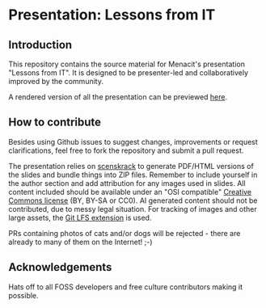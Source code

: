 <!--
SPDX-FileCopyrightText: © 2024 Menacit AB <foss@menacit.se>
SPDX-License-Identifier: CC-BY-SA-4.0
X-Context: Presentation - Lessons from IT
-->

# Presentation: Lessons from IT

## Introduction
This repository contains the source material for Menacit's presentation "Lessons from IT".
It is designed to be presenter-led and collaboratively improved by the community.  
  
A rendered version of all the presentation can be previewed [here](https://t.menacit.se/lessons).  


## How to contribute
Besides using Github issues to suggest changes, improvements or request clarifications, feel free
to fork the repository and submit a pull request.  

The presentation relies on [scenskrack](https://github.com/doctor-love/scenskrack) to generate
PDF/HTML versions of the slides and bundle things into ZIP files. Remember to include yourself in
the author section and add attribution for any images used in slides. All content included should
be available under an "OSI compatible"
[Creative Commons license](https://creativecommons.org/about/cclicenses/) (BY, BY-SA or CC0).
AI generated content should not be contributed, due to messy legal situation. For tracking of
images and other large assets, the [Git LFS extension](https://git-lfs.github.com/) is used.  
  
PRs containing photos of cats and/or dogs will be rejected - there are already to many of them on
the Internet! ;-)


## Acknowledgements
Hats off to all FOSS developers and free culture contributors making it possible.
